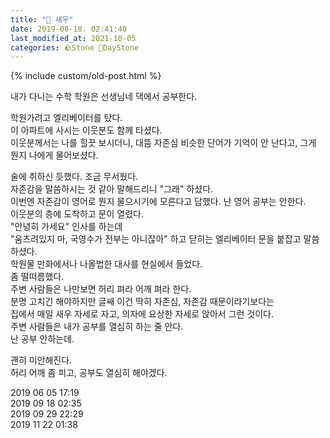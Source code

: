 ```yaml
---
title: "🌱 새우"
date: 2019-08-18. 02:41:40
last_modified_at: 2021-10-05
categories: 🪨Stone 🌱DayStone
---
```

{% include custom/old-post.html %}

내가 다니는 수학 학원은 선생님네 댁에서 공부한다.  

학원가려고 엘리베이터를 탔다.  
이 아파트에 사시는 이웃분도 함께 타셨다.  
이웃분께서는 나를 힐끗 보시더니, 대뜸 자존심 비슷한 단어가 기억이 안 난다고, 그게 뭔지 나에게 물어보셨다.  

술에 취하신 듯했다. 조금 무서웠다.  
자존감을 말씀하시는 것 같아 말해드리니 "그래" 하셨다.  
이번엔 자존감이 영어로 뭔지 물으시기에 모른다고 답했다. 난 영어 공부는 안한다.  
​
이웃분의 층에 도착하고 문이 열렸다.  
"안녕히 가세요" 인사를 하는데  
"움츠려있지 마, 국영수가 전부는 아니잖아" 하고 닫히는 엘리베이터 문을 붙잡고 말씀하셨다.  
학원물 만화에서나 나올법한 대사를 현실에서 들었다.  
​
좀 떨떠름했다.  
주변 사람들은 나만보면 허리 펴라 어깨 펴라 한다.  
분명 고치긴 해야하지만 글쌔 이건 딱히 자존심, 자존감 때문이라기보다는  
집에서 매일 새우 자세로 자고, 의자에 요상한 자세로 앉아서 그런 것이다.  
​
주변 사람들은 내가 공부를 열심히 하는 줄 안다.  
난 공부 안하는데.  

괜히 미안해진다.  
허리 어깨 좀 피고, 공부도 열심히 해야겠다.  

2019 06 05 17:19  
2019 09 18 02:35  
2019 09 29 22:29  
2019 11 22 01:38  
